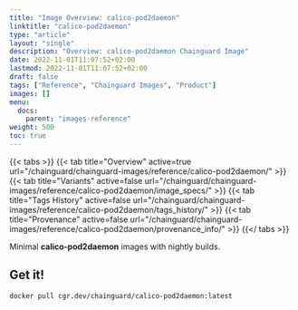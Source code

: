 ```yaml
---
title: "Image Overview: calico-pod2daemon"
linktitle: "calico-pod2daemon"
type: "article"
layout: "single"
description: "Overview: calico-pod2daemon Chainguard Image"
date: 2022-11-01T11:07:52+02:00
lastmod: 2022-11-01T11:07:52+02:00
draft: false
tags: ["Reference", "Chainguard Images", "Product"]
images: []
menu:
  docs:
    parent: "images-reference"
weight: 500
toc: true
---
```


{{< tabs >}}
{{< tab title="Overview" active=true url="/chainguard/chainguard-images/reference/calico-pod2daemon/" >}}
{{< tab title="Variants" active=false url="/chainguard/chainguard-images/reference/calico-pod2daemon/image_specs/" >}}
{{< tab title="Tags History" active=false url="/chainguard/chainguard-images/reference/calico-pod2daemon/tags_history/" >}}
{{< tab title="Provenance" active=false url="/chainguard/chainguard-images/reference/calico-pod2daemon/provenance_info/" >}}
{{</ tabs >}}

Minimal **calico-pod2daemon** images with nightly builds.

## Get it!

```
docker pull cgr.dev/chainguard/calico-pod2daemon:latest
```

